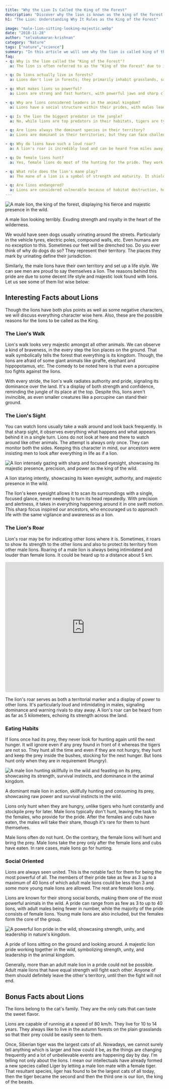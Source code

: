 ```yaml
---
title: "Why the Lion Is Called the King of the Forest"
description: "Discover why the lion is known as the king of the forest. Learn about its behavior, dominance, and role in the animal kingdom that earned it this title."
h1: "The Lion: Understanding Why It Rules as the King of the Forest"

image: "male-lion-sitting-looking-majestic.webp"
date: "2018-11-28"
author: "selvakumaran-krishnan"
category: "Nature"
tags: ["nature","science"]
summary: "In this article we will see why the lion is called king of the forest. Actually, the lions are not contested and elected as a king in the forest rather with its characters and behavior; we only call it as king of all the animals. One of the most famous Tamil speakers Mr. Suki Sivam and some others have spoken about the lion once. I would like to share with you a little about that."
faq:
- q: Why is the lion called the "King of the Forest"?
  a: The lion is often referred to as the "King of the Forest" due to its strength, power, and leadership in the animal kingdom, despite not living in forests. It is a symbol of dominance and bravery.

- q: Do lions actually live in forests?
  a: Lions don't live in forests; they primarily inhabit grasslands, savannas, and open plains in Africa. The term "King of the Forest" is more symbolic than geographical.

- q: What makes lions so powerful?
  a: Lions are strong and fast hunters, with powerful jaws and sharp claws. Their physical strength, teamwork in hunting, and leadership make them dominant in their territory.

- q: Why are lions considered leaders in the animal kingdom?
  a: Lions have a social structure within their prides, with males leading and protecting the group. Their role as protectors of their family and territory contributes to their reputation as leaders.

- q: Is the lion the biggest predator in the jungle?
  a: No, while lions are top predators in their habitats, tigers are typically larger and stronger than lions. Lions' hunting tactics and teamwork make them a powerful force in the wild.

- q: Are lions always the dominant species in their territory?
  a: Lions are dominant in their territories, but they can face challenges from other predators like hyenas and even other lions. Their ability to defend and protect their pride is key to maintaining dominance.

- q: Why do lions have such a loud roar?
  a: A lion's roar is incredibly loud and can be heard from miles away. It serves to establish territory, signal to pride members, and intimidate opponents.

- q: Do female lions hunt?
  a: Yes, female lions do most of the hunting for the pride. They work together to hunt large prey, demonstrating teamwork and strategy.

- q: What role does the lion's mane play?
  a: The mane of a lion is a symbol of strength and maturity. It shields the lion's neck in combat and attracts potential mates by displaying strength and dominance.

- q: Are lions endangered?
  a: Lions are considered vulnerable because of habitat destruction, human-wildlife conflicts, and poaching. Conservation efforts are essential to protect their populations in the wild.
---
```


![A male lion, the king of the forest, displaying his fierce and majestic presence in the wild.](/assets/images/blog/male-lion-sitting-looking-majestic.webp "Lion, the King of the Forest - Fierce Male Lion")

A male lion looking terribly. Exuding strength and royalty in the heart of the wilderness.

We would have seen dogs usually urinating around the streets. Particularly in the vehicle tyres, electric poles, compound walls, etc. Even humans are no exception to this. Sometimes our feet will be drenched too. Do you ever think of why do dogs do so? They represent their territory. The places they mark by urinating define their jurisdiction.

Similarly, the male lions have their own territory and set up a life style. We can see men are proud to say themselves a lion. The reasons behind this pride are due to some decent life style and majestic look found with lions. Let us see some of them list wise below:

Interesting Facts about Lions
-----------------------------

Though the lions have both plus points as well as some negative characters, we will discuss everything character wise here. Also, these are the possible reasons for the lions to be called as the King.

### The Lion's Walk

Lion's walk looks very majestic amongst all other animals. We can observe a kind of braveness, in the every step the lion places on the ground. That walk symbolically tells the forest that everything is its kingdom. Though, the lions are afraid of some giant animals like giraffe, elephant and hippopotamus, etc. The comedy to be noted here is that even a porcupine too fights against the lions.

With every stride, the lion's walk radiates authority and pride, signaling its dominance over the land. It's a display of both strength and confidence, reminding the jungle of its place at the top. Despite this, lions aren't invincible, as even smaller creatures like a porcupine can stand their ground.

### The Lion's Sight

You can watch lions usually take a walk around and look back frequently. In that sharp sight, it observes everything what happens and what appears behind it in a single turn. Lions do not look at here and there to watch around like other animals. The attempt is always only once. They can monitor both the sides. Keeping this character in mind, our ancestors were insisting men to look after everything in life as if a lion.

![A lion intensely gazing with sharp and focused eyesight, showcasing its majestic presence, precision, and power as the king of the wild.](/assets/images/blog/male-lion-sigh-views-terribly.webp "Lion's Sharp and Intense Gaze in the Wild")

A lion staring intently, showcasing its keen eyesight, authority, and majestic presence in the wild.

The lion's keen eyesight allows it to scan its surroundings with a single, focused glance, never needing to turn its head repeatedly. With precision and alertness, it takes in everything happening around it in one swift motion. This sharp focus inspired our ancestors, who encouraged us to approach life with the same vigilance and awareness as a lion.

### The Lion's Roar

Lion's roar may be for indicating other lions where it is. Sometimes, it roars to show its strength to the other lions and also to protect its territory from other male lions. Roaring of a male lion is always being intimidated and louder than female lions. It could be heard up to a distance about 5 km.

<iframe alt="A lion roaring loudly in the wild, showcasing its strength and dominance in nature." title="Lion Roaring Loudly in the Wild" src="https://www.youtube.com/embed/CfSb9pSj9TA?enablejsapi=1&amp;version=3&amp;rel=0&amp;controls=1&amp;showinfo=0" width="100%" height="413" frameborder="0" allowfullscreen="allowfullscreen" data-vid="CfSb9pSj9TA"></iframe>

The lion's roar serves as both a territorial marker and a display of power to other lions. It's particularly loud and intimidating in males, signaling dominance and warning rivals to stay away. A lion's roar can be heard from as far as 5 kilometers, echoing its strength across the land.

### Eating Habits

If lions once had its prey, they never look for hunting again until the next hunger. It will ignore even if any prey found in front of it whereas the tigers are not so. They hunt all the time and even if they are not hungry, they hunt and keep the prey inside the bushes, stocking for the next hunger. But lions hunt only when they are in requirement (Hungry).

![A male lion hunting skillfully in the wild and feasting on its prey, showcasing its strength, survival instincts, and dominance in the animal kingdom.](/assets/images/blog/male-lion-eating-deer-antelope-hunting-lion.webp "Male Lion Hunting and Eating in the Wild")

A dominant male lion in action, skillfully hunting and consuming its prey, showcasing raw power and survival instincts in the wild.

Lions only hunt when they are hungry, unlike tigers who hunt constantly and stockpile prey for later. Male lions typically don't hunt, leaving the task to the females, who provide for the pride. After the females and cubs have eaten, the males will take their share, though it's rare for them to hunt themselves.

Male lions often do not hunt. On the contrary, the female lions will hunt and bring the prey. Male lions take the prey only after the female lions and cubs have eaten. In rare cases, male lions go for hunting.

### Social Oriented

Lions are always seen united. This is the notable fact for them for being the most powerful of all. The members of their pride take as few as 3 up to a maximum of 40 lions of which adult male lions could be less than 3 and some more young male lions are allowed. The rest are female lions only.

Lions are known for their strong social bonds, making them one of the most powerful animals in the wild. A pride can range from as few as 3 to up to 40 lions, with adult males being fewer in number, while the majority of the pride consists of female lions. Young male lions are also included, but the females form the core of the group.

![A powerful lion pride in the wild, showcasing strength, unity, and leadership in nature's kingdom.](/assets/images/blog/pride-lions-herd-huge-group-lion-pride-lying-ground.webp "A Strong Group of Lions in Their Pride")

A pride of lions sitting on the ground and looking around. A majestic lion pride working together in the wild, symbolizing strength, unity, and leadership in the animal kingdom.

Generally, more than an adult male lion in a pride could not be possible. Adult male lions that have equal strength will fight each other. Anyone of them should definitely leave the other's territory, until then the fight will not end.

Bonus Facts about Lions
-----------------------

The lions belong to the cat's family. They are the only cats that can taste the sweet flavor.

Lions are capable of running at a speed of 80 km/h. They live for 10 to 14 years. They always like to live in the autumn forests on the plain grasslands so that their prey could be easily seen to them.

Once, Siberian tiger was the largest cats of all. Nowadays, we cannot surely tell anything which is larger and how could it be, as the things are changing frequently and a lot of unbelievable events are happening day by day. I'm telling not only about the lions. I mean our intellectuals have already formed a new species called Liger by letting a male lion mate with a female tiger. That resultant species, liger has found to be the largest cats of all today, then the tiger became the second and then the third one is our lion, the king of the beasts.
